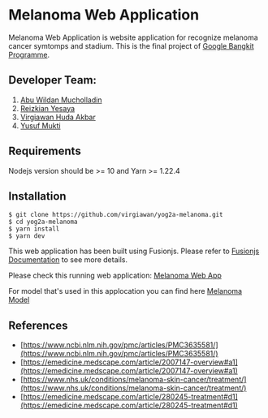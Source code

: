 # Melanoma Web Application

Melanoma Web Application is website application for recognize melanoma cancer symtomps and stadium. This is the final project of [Google Bangkit Programme](https://events.withgoogle.com/bangkit/).

## Developer Team:
1. [Abu Wildan Mucholladin](https://github.com/abuwildanm)
2. [Reizkian Yesaya](https://github.com/reizkian)
3. [Virgiawan Huda Akbar](https://github.com/virgiawan)
4. [Yusuf Mukti](https://github.com/yusufmukti1209)

## Requirements
Nodejs version should be >= 10 and Yarn >= 1.22.4

## Installation
```
$ git clone https://github.com/virgiawan/yog2a-melanoma.git
$ cd yog2a-melanoma
$ yarn install
$ yarn dev
```

This web application has been built using Fusionjs. Please refer to [Fusionjs Documentation](https://fusionjs.com/docs/overview) to see more details.

Please check this running web application: [Melanoma Web App](http://34.101.76.215:8080/)

For model that's used in this applocation you can find here [Melanoma Model](https://github.com/virgiawan/yog2a-melanoma)

## References
- [https://www.ncbi.nlm.nih.gov/pmc/articles/PMC3635581/](https://www.ncbi.nlm.nih.gov/pmc/articles/PMC3635581/)
- [https://emedicine.medscape.com/article/2007147-overview#a1](https://emedicine.medscape.com/article/2007147-overview#a1)
- [https://www.nhs.uk/conditions/melanoma-skin-cancer/treatment/](https://www.nhs.uk/conditions/melanoma-skin-cancer/treatment/)
- [https://emedicine.medscape.com/article/280245-treatment#d1](https://emedicine.medscape.com/article/280245-treatment#d1)